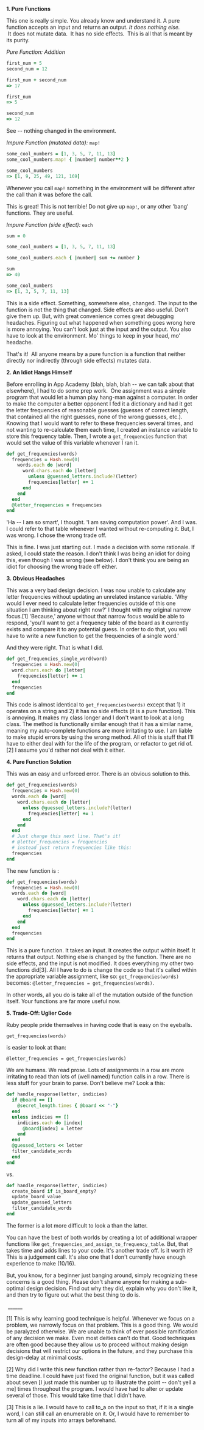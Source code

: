 <strong><strong>1. Pure Functions</strong></strong>

This one is really simple. You already know and understand it. A pure function accepts an input and returns an output. <em><em>It does nothing else.</em>  </em>It does not mutate data.  It has no side effects.<em>  </em>This is all that is meant by its purity.

<em>Pure Function: Addition</em>


````ruby
first_num = 5
second_num = 12

first_num + second_num
=> 17

first_num
=> 5

second_num
=> 12
````


See -- nothing changed in the environment.

<em>Impure Function (mutated data):</em> `map!`


````ruby
some_cool_numbers = [1, 3, 5, 7, 11, 13]
some_cool_numbers.map! { |number| number**2 }

some_cool_numbers
=> [1, 9, 25, 49, 121, 169]
````

Whenever you call `map!` something in the environment will be different
after the call than it was before the call.

This is great! This is not terrible! Do not give up `map!`, or any other
'bang' functions. They are useful.

<em>Impure Function (side effect):</em> `each`

````ruby
sum = 0

some_cool_numbers = [1, 3, 5, 7, 11, 13]

some_cool_numbers.each { |number| sum += number }

sum
=> 40

some_cool_numbers
=> [1, 3, 5, 7, 11, 13]
````

This is a side effect. Something, somewhere else, changed. The input to the function is not the thing that changed. Side effects are also useful. Don't give them up. But, with great convenience comes great debugging headaches. Figuring out what happened when something goes wrong here is more annoying. You can't look just at the input and the output. You also have to look at the environment. Mo' things to keep in your head, mo' headache.

That's it!  All anyone means by a pure function is a function that neither directly nor indirectly (through side effects) mutates data.

<strong>2. An Idiot Hangs Himself</strong>

Before enrolling in App Academy (blah, blah, blah -- we can talk about that elsewhere), I had to do some prep work.  One assignment was a simple program that would let a human play hang-man against a computer. In order to make the computer a better opponent I fed it a dictionary and had it get the letter frequencies of reasonable guesses (guesses of correct length, that contained all the right guesses, none of the wrong guesses, etc.). Knowing that I would want to refer to these frequencies several times, and not wanting to re-calculate them each time, I created an instance variable to store this frequency table. Then, I wrote a <code>get_frequencies</code> function that would set the value
of this variable whenever I ran it.

````ruby
def get_frequencies(words)
  frequencies = Hash.new(0)
    words.each do |word|
      word.chars.each do |letter|
        unless @guessed_letters.include?(letter)
        frequencies[letter] += 1
      end
    end
  end
  @letter_frequencies = frequencies
end
````

'Ha -- I am so smart', I thought. 'I am saving computation power'. And I was. I could refer to that table whenever I wanted without re-computing it. But, I was wrong. I chose the wrong trade off.

This is fine. I was just starting out. I made a decision with some rationale. If asked, I could state the reason. I don't think I was being an idiot for doing this, even though I was wrong (see below). I don't think you are being an idiot for choosing the wrong trade off either.

<strong>3. Obvious Headaches</strong>

This was a very bad design decision. I was now unable to calculate any letter frequencies without updating an unrelated instance variable. 'Why would I ever need to calculate letter frequencies outside of this one situation I am thinking about right now?' I thought with my original narrow focus.[1] 'Because,' anyone without that narrow focus would be able to respond, 'you'll want to get a frequency table of the board as it currently exists and compare it to any potential guess. In order to do that, you will have to write a new function to get the frequencies of a single word.'

And they were right. That is what I did.

````ruby
def get_frequencies_single_word(word)
  frequencies = Hash.new(0)
  word.chars.each do |letter|
    frequencies[letter] += 1
  end
  frequencies
end
````

This code is almost identical to `get_frequencies(words)` except that 1) it operates on a string and 2) it has no side effects (it is a pure function). This is annoying. It makes my class longer and I don't want to look at a long class. The method is functionally similar enough that it has a similar name, meaning my auto-complete functions are more irritating to use. I am liable to make stupid errors by using the wrong method. All of this is stuff that I'll have to either deal with for the life of the program, or refactor to get rid of.[2]  I assume you'd rather not deal with it either.

<strong>4. Pure Function Solution</strong>

This was an easy and unforced error. There is an obvious solution to this.

````ruby
def get_frequencies(words)
  frequencies = Hash.new(0)
  words.each do |word|
    word.chars.each do |letter|
      unless @guessed_letters.include?(letter)
        frequencies[letter] += 1
      end
    end
  end
  # Just change this next line. That's it!
  # @letter_frequencies = frequencies
  # instead just return frequencies like this:
  frequencies
end
````

The new function is :

````ruby
def get_frequencies(words)
  frequencies = Hash.new(0)
  words.each do |word|
    word.chars.each do |letter|
      unless @guessed_letters.include?(letter)
        frequencies[letter] += 1
      end
    end
  end
  frequencies
end
````

This is a pure function. It takes an input. It creates the output within itself. It returns that output. Nothing else is changed by the function. There are no side effects, and the input is not modified. It does everything my other two functions did[3]. All I have to do is change the code so that it's called within the appropriate variable assignment, like so:
 `get_frequencies(words)` becomes:
`@letter_frequencies = get_frequencies(words)`.

In other words, all you do is take all of the mutation outside of the function itself. Your functions are far more useful now.

<strong>5. Trade-Off: Uglier Code</strong>

Ruby people pride themselves in having code that is easy on the eyeballs.

`get_frequencies(words)`

is easier to look at than:

`@letter_frequencies = get_frequencies(words)`

We are humans. We read prose. Lots of assignments in a row are more irritating to read than lots of (well named) function calls in a row. There is less stuff for your brain to parse. Don't believe me? Look a this:

````ruby
def handle_response(letter, indicies)
  if @board == []
    @secret_length.times { @board << "-"}
  end
  unless indicies == []
    indicies.each do |index|
      @board[index] = letter
    end
  end
  @guessed_letters << letter
  filter_candidate_words
  end
end
````

vs.

````ruby
def handle_response(letter, indicies)
  create_board if is_board_empty?
  update_board_value
  update_guessed_letters
  filter_candidate_words
end
````

The former is a lot more difficult to look a than the latter.

You can have the best of both worlds by creating a lot of additional wrapper functions like `get_frequencies_and_assign_to_frequency_table`. But, that takes time and adds lines to your code. It's another trade off. Is it worth it? This is a judgement call. It's also one that I don't currently have enough experience to make (10/16).

But, you know, for a beginner just banging around, simply recognizing these concerns is a good thing. Please don't shame anyone for making a sub-optimal design decision. Find out why they did, explain why you don't like it, and then try to figure out what the best thing to do is.

 ______

[1] This is why learning good technique is helpful. Whenever we focus on a problem, we narrowly focus on that problem. This is a good thing.  We would be paralyzed otherwise.  We are unable to think of ever possible ramification of any decision we make.  Even most deities can't do that. Good techniques are often good because they allow us to proceed without making design decisions that will restrict our options in the future, and they purchase this design-delay at minimal costs.

[2] Why did I write this new function rather than re-factor? Because I had a time deadline. I could have just fixed the original function, but it was called about seven [I just made this number up to illustrate the point -- don't yell a me] times throughout the program. I would have had to alter or update several of those. This would take time that I didn't have.

[3] This is a lie. I would have to call to_a on the input so that, if it is a single word, I can still call an enumerable on it. Or, I would have to remember to turn all of my inputs into arrays beforehand.
